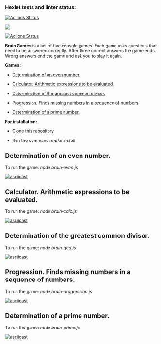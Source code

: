 ### Hexlet tests and linter status:
[![Actions Status](https://github.com/MariaKorchagina/frontend-project-lvl1/workflows/hexlet-check/badge.svg)](https://github.com/MariaKorchagina/frontend-project-lvl1/actions)

<a href="https://codeclimate.com/github/MariaKorchagina/frontend-project-lvl1/maintainability"><img src="https://api.codeclimate.com/v1/badges/ec830e87b83c3a3220bf/maintainability" /></a>

[![Actions Status](https://github.com/MariaKorchagina/frontend-project-lvl1/workflows/github-actions-lint/badge.svg)](https://github.com/MariaKorchagina/frontend-project-lvl1/actions)

**Brain Games** is a set of five console games. Each game asks questions that need to be answered correctly. After three correct answers the game ends. Wrong answers end the game and ask you to play it again.

**Games:**

- <a href="#brain-even">Determination of an even number.</a>

- <a href="#brain-calc">Calculator. Arithmetic expressions to be evaluated.</a>

- <a href="#brain-gcd">Determination of the greatest common divisor.</a>

- <a href="#brain-progression">Progression. Finds missing numbers in a sequence of numbers.</a>

- <a href="#brain-prime">Determination of a prime number.</a>

**For installation:**

- Clone this repository

- Run the command: _make install_

<div id="brain-even">
    <h2>Determination of an even number.</h2>
</div>

To run the game: _node brain-even.js_

[![asciicast](https://asciinema.org/a/IcDNq8TuWmAEOAkPPsVbf5EHD.svg)](https://asciinema.org/a/IcDNq8TuWmAEOAkPPsVbf5EHD)


<div id="brain-calc">
    <h2>Calculator. Arithmetic expressions to be evaluated.</h2>
</div>

To run the game: _node brain-calc.js_

[![asciicast](https://asciinema.org/a/qeqD3Vwwe4BlHolwK0QWirgha.svg)](https://asciinema.org/a/qeqD3Vwwe4BlHolwK0QWirgha)

<div id="brain-gcd">
    <h2>Determination of the greatest common divisor.</h2>
</div>

To run the game: _node brain-gcd.js_

[![asciicast](https://asciinema.org/a/FW2MkQy3S4P3GKqJyXWmzxDwc.svg)](https://asciinema.org/a/FW2MkQy3S4P3GKqJyXWmzxDwc)

<div id="brain-progression">
    <h2>Progression. Finds missing numbers in a sequence of numbers. </h2>
</div>

To run the game: _node brain-progression.js_

[![asciicast](https://asciinema.org/a/DedpJTxaLv1fo0QWOl0fGwQrR.svg)](https://asciinema.org/a/DedpJTxaLv1fo0QWOl0fGwQrR)

<div id="brain-prime">
    <h2>Determination of a prime number.</h2>
</div>

To run the game: _node brain-prime.js_

[![asciicast](https://asciinema.org/a/vTt1atSjHbQuj11726LInGauW.svg)](https://asciinema.org/a/vTt1atSjHbQuj11726LInGauW)

